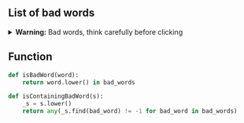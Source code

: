 ## List of bad words

<details>
<summary><b>Warning:</b> Bad words, think carefully before clicking</summary>

```py
bad_words = [
# English
# source:
# - http://www.hyperhero.com/en/insults.htm
# - https://reallifeglobal.com/how-to-use-swear-words-in-english/
"ass",
"asshole",
"bitch",
"bullshit",
"butt",
"cock",
"cunt",
"dick",
"fuck",
"fucker",
"motherfucker",
"shit",
"whore",

# Vietnamese
# source: 
# - http://qr.ae/TUp27Z
# - http://qr.ae/TUp27V
# - www.youswear.com/index.asp?language=Vietnamese
"đĩ",
"địt",
"cứt",
"đái",
"địt",
"đụ",
"đù",
"đéo",
# "bú",
"cặc",
"buồi",
"lồn",
# "mẹ", "bố", "cha", "bà", "cụ"  # "dit" + ...
# "lợn" (pig), "chó" (dog)
]
```

</details>

## Function

```py
def isBadWord(word):
    return word.lower() in bad_words

def isContainingBadWord(s):
    _s = s.lower()
    return any(_s.find(bad_word) != -1 for bad_word in bad_words)
```
